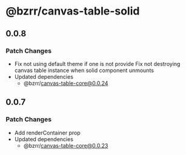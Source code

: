 # @bzrr/canvas-table-solid

## 0.0.8

### Patch Changes

- Fix not using default theme if one is not provide Fix not destroying canvas table instance when solid component unmounts
- Updated dependencies
  - @bzrr/canvas-table-core@0.0.24

## 0.0.7

### Patch Changes

- Add renderContainer prop
- Updated dependencies
  - @bzrr/canvas-table-core@0.0.23
